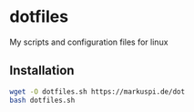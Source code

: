 # dotfiles

My scripts and configuration files for linux

## Installation

```bash
wget -O dotfiles.sh https://markuspi.de/dot
bash dotfiles.sh
```
